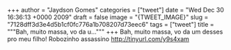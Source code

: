 
+++
author = "Jaydson Gomes"
categories = ["tweet"]
date = "Wed Dec 30 16:36:13 +0000 2009"
draft = false
image = "{TWEET_IMAGE}"
slug = "7128dff3d3e4d5b1cf0fc776a1b708207d73eec6"
tags = ["tweet"]
title = """Bah, muito massa, vo da u..."""
+++
Bah, muito massa, vo da um desses pro meu filho! Robozinho assassino http://tinyurl.com/y9s4xam
